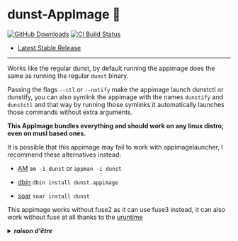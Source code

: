 # dunst-AppImage 🐧

[![GitHub Downloads](https://img.shields.io/github/downloads/pkgforge-dev/dunst-AppImage/total?logo=github&label=GitHub%20Downloads)](https://github.com/pkgforge-dev/dunst-AppImage/releases/latest)
[![CI Build Status](https://github.com//pkgforge-dev/dunst-AppImage/actions/workflows/blank.yml/badge.svg)](https://github.com/pkgforge-dev/dunst-AppImage/releases/latest)

* [Latest Stable Release](https://github.com/pkgforge-dev/dunst-AppImage/releases/latest)

---

Works like the regular dunst, by default running the appimage does the same as running the regular `dunst` binary. 

Passing the flags `--ctl` or `--notify` make the appimage launch dunstctl or dunstify, you can also symlink the appimage with the names `dunstify` and `dunstctl` and that way by running those symlinks it automatically launches those commands without extra arguments. 

**This AppImage bundles everything and should work on any linux distro, even on musl based ones.**

It is possible that this appimage may fail to work with appimagelauncher, I recommend these alternatives instead: 

* [AM](https://github.com/ivan-hc/AM) `am -i dunst` or `appman -i dunst`

* [dbin](https://github.com/xplshn/dbin) `dbin install dunst.appimage`

* [soar](https://github.com/pkgforge/soar) `soar install dunst`

This appimage works without fuse2 as it can use fuse3 instead, it can also work without fuse at all thanks to the [uruntime](https://github.com/VHSgunzo/uruntime)

<details>
  <summary><b><i>raison d'être</i></b></summary>
    <img src="https://github.com/user-attachments/assets/d40067a6-37d2-4784-927c-2c7f7cc6104b" alt="Inspiration Image">
  </a>
</details>


